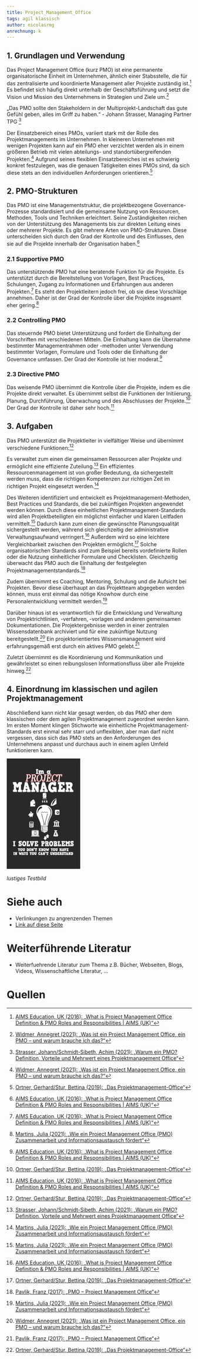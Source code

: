 ```yaml
---
title: Project_Management_Office
tags: agil klassisch
author: nicolasrmg
anrechnung: k
---
```



## 1.	Grundlagen und Verwendung
Das Project Management Office (kurz PMO) ist eine permanente organisatorische Einheit im Unternehmen, ähnlich einer Stabsstelle, die für das zentralisierte und koordinierte Management aller Projekte zuständig ist.[^1] Es befindet sich häufig direkt unterhalb der Geschäftsführung und setzt die Vision und Mission des Unternehmens in Strategien und Ziele um.[^6]

„Das PMO sollte den Stakeholdern in der Multiprojekt-Landschaft das gute Gefühl geben, alles im Griff zu haben.“ - Johann Strasser, Managing Partner TPG [^5]

Der Einsatzbereich eines PMOs, variiert stark mit der Rolle des Projektmanagements im Unternehmen. In kleineren Unternehmen mit wenigen Projekten kann auf ein PMO eher verzichtet werden als in einem größeren Betrieb mit vielen abteilungs- und standortübergreifenden Projekten.[^6] Aufgrund seines flexiblen Einsatzbereiches ist es schwierig konkret festzulegen, was die genauen Tätigkeiten eines PMOs sind, da sich diese stets an den individuellen Anforderungen orientieren.[^3]

## 2.	PMO-Strukturen 
Das PMO ist eine Managementstruktur, die projektbezogene Governance-Prozesse standardisiert und die gemeinsame Nutzung von Ressourcen, Methoden, Tools und Techniken erleichtert. Seine Zuständigkeiten reichen von der Unterstützung des Managements bis zur direkten Leitung eines oder mehrerer Projekte. Es gibt mehrere Arten von PMO-Strukturen. Diese unterscheiden sich durch den Grad der Kontrolle und des Einflusses, den sie auf die Projekte innerhalb der Organisation haben.[^1]

### 2.1	Supportive PMO
Das unterstützende PMO hat eine beratende Funktion für die Projekte. Es unterstützt durch die Bereitstellung von Vorlagen, Best Practices, Schulungen, Zugang zu Informationen und Erfahrungen aus anderen Projekten.[^1] Es steht den Projektleitern jedoch frei, ob sie diese Vorschläge annehmen. Daher ist der Grad der Kontrolle über die Projekte insgesamt eher gering.[^2]

### 2.2	Controlling PMO
Das steuernde PMO bietet Unterstützung und fordert die Einhaltung der Vorschriften mit verschiedenen Mitteln. Die Einhaltung kann die Übernahme bestimmter Managementrahmen oder -methoden unter Verwendung bestimmter Vorlagen, Formulare und Tools oder die Einhaltung der Governance umfassen. Der Grad der Kontrolle ist hier moderat.[^1]

### 2.3	Directive PMO
Das weisende PMO übernimmt die Kontrolle über die Projekte, indem es die Projekte direkt verwaltet. Es übernimmt selbst die Funktionen der Initiierung, Planung, Durchführung, Überwachung und des Abschlusses der Projekte.[^3] Der Grad der Kontrolle ist daher sehr hoch.[^1]

## 3.	Aufgaben
Das PMO unterstützt die Projektleiter in vielfältiger Weise und übernimmt verschiedene Funktionen:[^3]

Es verwaltet zum einen die gemeinsamen Ressourcen aller Projekte und ermöglicht eine effiziente Zuteilung.[^5] Ein effizientes Ressourcenmanagement ist von großer Bedeutung, da sichergestellt werden muss, dass die richtigen Kompetenzen zur richtigen Zeit im richtigen Projekt eingesetzt werden.[^2]

Des Weiteren identifiziert und entwickelt es Projektmanagement-Methoden, Best Practices und Standards, die bei zukünftigen Projekten angewendet werden können. Durch diese einheitlichen Projektmanagement-Standards wird allen Projektbeteiligten ein möglichst einfacher und klaren Leitfaden vermittelt.[^2] Dadurch kann zum einen die gewünschte Planungsqualität sichergestellt werden, während sich gleichzeitig der administrative Verwaltungsaufwand verringert.[^1] Außerdem wird so eine leichtere Vergleichbarkeit zwischen den Projekten ermöglicht.[^3] Solche organisatorischen Standards sind zum Beispiel bereits vordefinierte Rollen oder die Nutzung einheitlicher Formulare und Checklisten. Gleichzeitig überwacht das PMO auch die Einhaltung der festgelegten Projektmanagementstandards.[^4]

Zudem übernimmt es Coaching, Mentoring, Schulung und die Aufsicht bei Projekten. Bevor diese überhaupt an das Projektteam abgegeben werden können, muss erst einmal das nötige Knowhow durch eine Personalentwicklung vermittelt werden.[^2]

Darüber hinaus ist es verantwortlich für die Entwicklung und Verwaltung von Projektrichtlinien, -verfahren, -vorlagen und anderen gemeinsamen Dokumentationen. Die Projektergebnisse werden in einer zentralen Wissensdatenbank archiviert und für eine zukünftige Nutzung bereitgestellt.[^6] Ein projektorientiertes Wissensmanagement wird erfahrungsgemäß erst durch ein aktives PMO gelebt.[^4]

Zuletzt übernimmt es die Koordinierung und Kommunikation und gewährleistet so einen reibungslosen Informationsfluss über alle Projekte hinweg.[^3]

## 4.	Einordnung im klassischen und agilen Projektmanagement
Abschließend kann nicht klar gesagt werden, ob das PMO eher dem klassischen oder dem agilen Projektmanagement zugeordnet werden kann. Im ersten Moment klingen Stichworte wie einheitliche Projektmanagement-Standards erst einmal sehr starr und unflexiblen, aber man darf nicht vergessen, dass sich das PMO stets an den Anforderungen des Unternehmens anpasst und durchaus auch in einem agilen Umfeld funktionieren kann.


![Beispielabbildung](Project_Management_Office/test-file.jpg)

*lustiges Testbild*


# Siehe auch

* Verlinkungen zu angrenzenden Themen
* [Link auf diese Seite](Project_Management_Office.md)

# Weiterführende Literatur

* Weiterfuehrende Literatur zum Thema z.B. Bücher, Webseiten, Blogs, Videos, Wissenschaftliche Literatur, ...

# Quellen

[^1]: [AIMS Education, UK (2016): „What is Project Management Office Definition & PMO Roles and Responsibilities | AIMS (UK)“](https://www.youtube.com/watch?v=WFO2sZd8oh4)
[^2]: [Martins, Julia (2021): „Wie ein Project Management Office (PMO) Zusammenarbeit und Informationsaustausch fördert“](https://asana.com/de/resources/pmo-project-management-office)
[^3]: [Ortner, Gerhard/Stur, Bettina (2019): „Das Projektmanagement-Office“](https://link.springer.com/book/10.1007/978-3-662-59486-5)
[^4]: [Pavlik, Franz (2017): „PMO – Project Management Office“](https://dieprojektmanager.com/project-management-office-pmo/)
[^5]: [Strasser, Johann/Schmidt-Sibeth, Achim (2021): „Warum ein PMO? Definition, Vorteile und Mehrwert eines Projektmanagement Office“](https://www.theprojectgroup.com/blog/pmo-project-management-office/)
[^6]: [Widmer, Annegret (2021): „Was ist ein Project Management Office, ein PMO – und warum brauche ich das?“](https://meisterplan.com/de/blog/was-ist-ein-project-management-office/)


